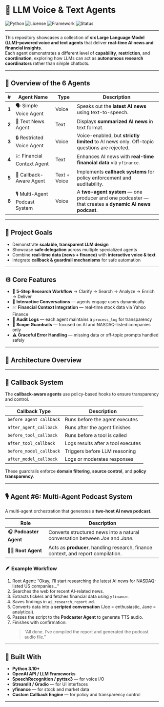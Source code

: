 # 🧠 LLM Voice & Text Agents

![Python](https://img.shields.io/badge/Python-3.10+-blue.svg)
![License](https://img.shields.io/badge/License-MIT-green.svg)
![Framework](https://img.shields.io/badge/Framework-OpenAI_API-orange.svg)
![Status](https://img.shields.io/badge/Status-Active-success.svg)

---

This repository showcases a collection of **six Large Language Model (LLM)–powered voice and text agents** that deliver **real-time AI news and financial insights**.  
Each agent demonstrates a different level of **capability**, **restriction**, and **coordination**, exploring how LLMs can act as **autonomous research coordinators** rather than simple chatbots.

---

## 🤖 Overview of the 6 Agents

| # | Agent Name | Type | Description |
|:-:|-------------|------|-------------|
| **1** | 🗣️ Simple Voice Agent | Voice | Speaks out the **latest AI news** using text-to-speech. |
| **2** | 💬 Text News Agent | Text | Displays **summarized AI news** in text format. |
| **3** | 🔒 Restricted Voice Agent | Voice | Voice-enabled, but **strictly limited** to AI news only. Off-topic questions are rejected. |
| **4** | 💹 Financial Context Agent | Text | Enhances AI news with **real-time financial data** via `yfinance`. |
| **5** | 🧩 Callback-Aware Agent | Text + Voice | Implements **callback systems** for policy enforcement and auditability. |
| **6** | 🎙️ Multi-Agent Podcast System | Voice | A **two-agent system** — one producer and one podcaster — that creates a **dynamic AI news podcast**. |

---

## 💼 Project Goals

- Demonstrate **scalable, transparent LLM design**  
- Showcase **safe delegation** across multiple specialized agents  
- Combine **real-time data (news + finance)** with **interactive voice & text**  
- Integrate **callback & guardrail mechanisms** for safe automation  

---

## ⚙️ Core Features

- 🧭 **5-Step Research Workflow** → Clarify → Search → Analyze → Enrich → Deliver  
- 💬 **Interactive Conversations** — agents engage users dynamically  
- 💹 **Financial Context Integration** — real-time stock data via Yahoo Finance  
- 🧾 **Audit Logs** — each agent maintains a `process_log` for transparency  
- 🚧 **Scope Guardrails** — focused on AI and NASDAQ-listed companies only  
- ⚠️ **Graceful Error Handling** — missing data or off-topic prompts handled safely  

---

## 🧩 Architecture Overview


---

## 🔁 Callback System

The **callback-aware agents** use policy-based hooks to ensure transparency and control.

| Callback Type | Description |
|----------------|--------------|
| `before_agent_callback` | Runs before the agent executes |
| `after_agent_callback` | Runs after the agent finishes |
| `before_tool_callback` | Runs before a tool is called |
| `after_tool_callback` | Logs results after a tool executes |
| `before_model_callback` | Triggers before LLM reasoning |
| `after_model_callback` | Logs or moderates responses |

These guardrails enforce **domain filtering**, **source control**, and **policy transparency**.

---

## 🎙️ Agent #6: Multi-Agent Podcast System

A multi-agent orchestration that generates a **two-host AI news podcast**.

| Role | Description |
|------|--------------|
| 🎧 **Podcaster Agent** | Converts structured news into a natural conversation between *Joe* and *Jane*. |
| 🧑‍💻 **Root Agent** | Acts as **producer**, handling research, finance context, and report compilation. |

### 🪶 Example Workflow
1. Root Agent: “Okay, I’ll start researching the latest AI news for NASDAQ-listed US companies…”  
2. Searches the web for recent AI-related news.  
3. Extracts tickers and fetches financial data using `yfinance`.  
4. Saves findings in `ai_research_report.md`.  
5. Converts data into a **scripted conversation** (Joe = enthusiastic, Jane = analytical).  
6. Passes the script to the **Podcaster Agent** to generate TTS audio.  
7. Finishes with confirmation:  
   > “All done. I’ve compiled the report and generated the podcast audio file.”

---

## 🧠 Built With

- **Python 3.10+**
- **OpenAI API / LLM Frameworks**
- **SpeechRecognition / pyttsx3** — for voice I/O  
- **Streamlit / Gradio** — for UI interfaces  
- **yfinance** — for stock and market data  
- **Custom Callback Engine** — for policy and transparency control  

---



